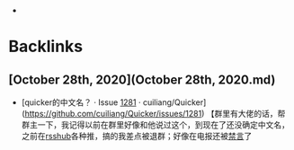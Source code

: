 - 

# Backlinks
## [October 28th, 2020](October 28th, 2020.md)
- [quicker的中文名？ · Issue [1281](1281.md) · cuiliang/Quicker](https://github.com/cuiliang/Quicker/issues/1281) 【群里有大佬的话，帮群主一下，我记得以前在群里好像和他说过这个，到现在了还没确定中文名，之前在[rsshub](rsshub.md)各种推，搞的我差点被退群；好像在电报还被[禁言](禁言.md)了

